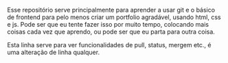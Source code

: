 Esse repositório serve principalmente para aprender a usar git e o básico de frontend para pelo menos criar um portfolio agradável, usando html, css e js.
Pode ser que eu tente fazer isso por muito tempo, colocando mais coisas cada vez que aprendo, ou pode ser que eu parta para outra coisa.

Esta linha serve para ver funcionalidades de pull, status, mergem etc., é uma alteração de linha qualquer.